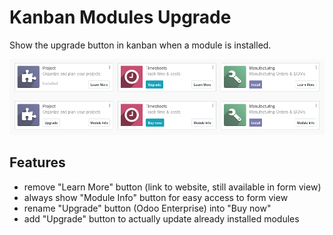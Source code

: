 # Kanban Modules Upgrade
Show the upgrade button in kanban when a module is installed.

![screenshot](static/description/screenshot.png)

## Features
- remove "Learn More" button (link to website, still available in form view)
- always show "Module Info" button for easy access to form view
- rename "Upgrade" button (Odoo Enterprise) into "Buy now"
- add "Upgrade" button to actually update already installed modules
